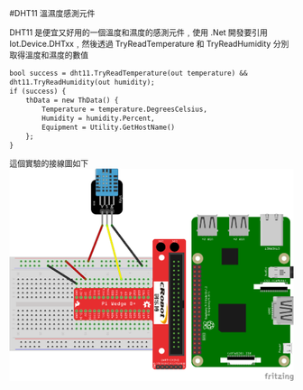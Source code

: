 #DHT11 溫濕度感測元件

DHT11 是便宜又好用的一個溫度和濕度的感測元件﹐使用 .Net 開發要引用 Iot.Device.DHTxx﹐然後透過 TryReadTemperature 和 TryReadHumidity 分別取得溫度和濕度的數值

```
bool success = dht11.TryReadTemperature(out temperature) && dht11.TryReadHumidity(out humidity);
if (success) {
    thData = new ThData() {
        Temperature = temperature.DegreesCelsius,
        Humidity = humidity.Percent,
        Equipment = Utility.GetHostName()
    };
}
```

這個實驗的接線圖如下
![DHT11](https://github.com/nethawkChen/.net.iot.dht11/blob/main/fzz/DHT11-module_bb.png)